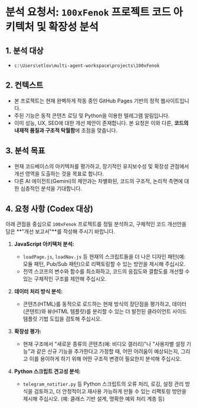 # 분석 요청서: `100xFenok` 프로젝트 코드 아키텍처 및 확장성 분석

## 1. 분석 대상
- `c:\Users\etlov\multi-agent-workspace\projects\100xFenok`

## 2. 컨텍스트
- 본 프로젝트는 현재 완벽하게 작동 중인 GitHub Pages 기반의 정적 웹사이트입니다.
- 주된 기능은 동적 콘텐츠 로딩 및 Python을 이용한 텔레그램 알림입니다.
- 이미 성능, UX, SEO에 대한 개선 제안이 존재합니다. 본 요청은 이와 다른, **코드의 내재적 품질과 구조적 탁월함**에 초점을 맞춥니다.

## 3. 분석 목표
- 현재 코드베이스의 아키텍처를 평가하고, 장기적인 유지보수성 및 확장성 관점에서 개선 영역을 도출하는 것을 목표로 합니다.
- 다른 AI 에이전트(Gemini)의 제안과는 차별화된, 코드의 구조적, 논리적 측면에 대한 심층적인 분석을 기대합니다.

## 4. 요청 사항 (Codex 대상)
아래 관점을 중심으로 `100xFenok` 프로젝트를 정밀 분석하고, 구체적인 코드 개선안을 담은 **"개선 보고서"**를 작성해 주시기 바랍니다.

1.  **JavaScript 아키텍처 분석:**
    -   `loadPage.js`, `loadNav.js` 등 현재의 스크립트들을 더 나은 디자인 패턴(예: 모듈 패턴, Pub/Sub 패턴)으로 리팩토링할 수 있는 방안을 제시해 주십시오.
    -   전역 스코프의 변수와 함수를 최소화하고, 코드의 응집도와 결합도를 개선할 수 있는 구체적인 구조를 제안해 주십시오.

2.  **데이터 처리 방식 분석:**
    -   콘텐츠(HTML)를 동적으로 로드하는 현재 방식의 장단점을 평가하고, 데이터(콘텐트)와 뷰(HTML 템플릿)를 분리할 수 있는 더 발전된 클라이언트 사이드 템플릿 기법 도입을 검토해 주십시오.

3.  **확장성 평가:**
    -   현재 구조에서 "새로운 종류의 콘텐츠(예: 비디오 갤러리)"나 "사용자별 설정 기능"과 같은 신규 기능을 추가한다고 가정할 때, 어떤 어려움이 예상되는지, 그리고 이를 용이하게 하기 위해 어떤 구조적 변경이 필요한지 분석해 주십시오.

4.  **Python 스크립트 견고성 분석:**
    -   `telegram_notifier.py` 등 Python 스크립트의 오류 처리, 로깅, 설정 관리 방식을 검토하고, 더 안정적이고 재사용 가능하게 만들 수 있는 리팩토링 방안을 제시해 주십시오. (예: 클래스 기반 설계, 명확한 예외 처리 계층 등)
